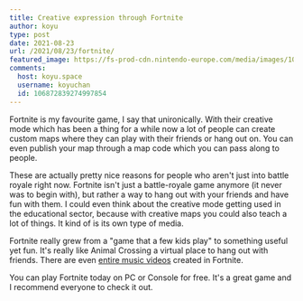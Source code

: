 ```yaml
---
title: Creative expression through Fortnite
author: koyu
type: post
date: 2021-08-23
url: /2021/08/23/fortnite/
featured_image: https://fs-prod-cdn.nintendo-europe.com/media/images/10_share_images/games_15/nintendo_switch_download_software_1/H2x1_NSwitchDS_Fortnite.jpg
comments:
  host: koyu.space
  username: koyuchan
  id: 106872839274997854
---
```


Fortnite is my favourite game, I say that unironically. With their creative mode which has been a thing for a while now a lot of people can create custom maps where they can play with their friends or hang out on. You can even publish your map through a map code which you can pass along to people.

These are actually pretty nice reasons for people who aren't just into battle royale right now. Fortnite isn't just a battle-royale game anymore (it never was to begin with), but rather a way to hang out with your friends and have fun with them. I could even think about the creative mode getting used in the educational sector, because with creative maps you could also teach a lot of things. It kind of is its own type of media.

Fortnite really grew from a "game that a few kids play" to something useful yet fun. It's really like Animal Crossing a virtual place to hang out with friends. There are even [entire music videos](https://youtu.be/aSaW2V1Zi1k) created in Fortnite.

You can play Fortnite today on PC or Console for free. It's a great game and I recommend everyone to check it out.
